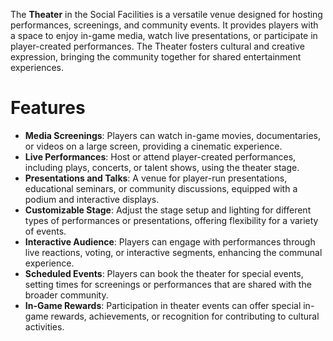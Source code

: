 The **Theater** in the Social Facilities is a versatile venue designed for hosting performances, screenings, and community events. It provides players with a space to enjoy in-game media, watch live presentations, or participate in player-created performances. The Theater fosters cultural and creative expression, bringing the community together for shared entertainment experiences.

# Features

- **Media Screenings**: Players can watch in-game movies, documentaries, or videos on a large screen, providing a cinematic experience.
- **Live Performances**: Host or attend player-created performances, including plays, concerts, or talent shows, using the theater stage.
- **Presentations and Talks**: A venue for player-run presentations, educational seminars, or community discussions, equipped with a podium and interactive displays.
- **Customizable Stage**: Adjust the stage setup and lighting for different types of performances or presentations, offering flexibility for a variety of events.
- **Interactive Audience**: Players can engage with performances through live reactions, voting, or interactive segments, enhancing the communal experience.
- **Scheduled Events**: Players can book the theater for special events, setting times for screenings or performances that are shared with the broader community.
- **In-Game Rewards**: Participation in theater events can offer special in-game rewards, achievements, or recognition for contributing to cultural activities.